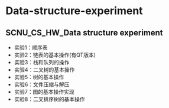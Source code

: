 # Data-structure-experiment
## SCNU_CS_HW_Data structure experiment

* 实验1：顺序表
* 实验2：链表的基本操作(有QT版本)
* 实验3：栈和队列的操作
* 实验4：二叉树的基本操作
* 实验5：树的基本操作
* 实验6：文件压缩与解压
* 实验7：图的基本操作实现
* 实验8：二叉排序树的基本操作
